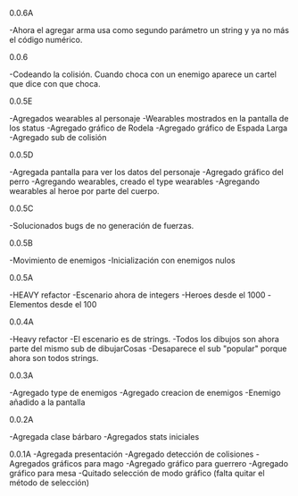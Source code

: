 ﻿0.0.6A

-Ahora el agregar arma usa como segundo parámetro un string y ya no más el código numérico.

0.0.6

-Codeando la colisión. Cuando choca con un enemigo aparece un cartel que dice con que choca.

0.0.5E

-Agregados wearables al personaje
-Wearables mostrados en la pantalla de los status
-Agregado gráfico de Rodela
-Agregado gráfico de Espada Larga
-Agregado sub de colisión

0.0.5D

-Agregada pantalla para ver los datos del personaje
-Agregado gráfico del perro
-Agregando wearables, creado el type wearables
-Agregando wearables al heroe por parte del cuerpo.


0.0.5C

-Solucionados bugs de no generación de fuerzas.

0.0.5B

-Movimiento de enemigos
-Inicialización con enemigos nulos

0.0.5A

-HEAVY refactor
-Escenario ahora de integers
-Heroes desde el 1000
-Elementos desde el 100


0.0.4A

-Heavy refactor
-El escenario es de strings.
-Todos los dibujos son ahora parte del mismo sub de dibujarCosas
-Desaparece el sub "popular" porque ahora son todos strings.

0.0.3A

-Agregado type de enemigos
-Agregado creacion de enemigos
-Enemigo añadido a la pantalla

0.0.2A

-Agregada clase bárbaro
-Agregados stats iniciales


0.0.1A
-Agregada presentación
-Agregado detección de colisiones
-Agregados gráficos para mago 
-Agregado gráfico para guerrero
-Agregado gráfico para mesa
-Quitado selección de modo gráfico (falta quitar el método de selección)

